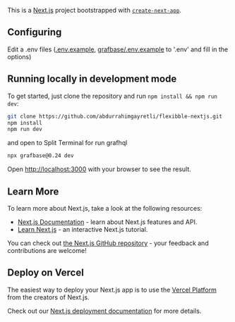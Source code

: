 This is a [Next.js](https://nextjs.org/) project bootstrapped with [`create-next-app`](https://github.com/vercel/next.js/tree/canary/packages/create-next-app).

## Configuring

Edit a .env files ([.env.example](https://github.com/abdurrahimgayretli/flexibble-nextjs/blob/master/.env.example), [grafbase/.env.example](https://github.com/abdurrahimgayretli/flexibble-nextjs/blob/master/grafbase/.env.example) to '.env' and fill in the options)

## Running locally in development mode

To get started, just clone the repository and run `npm install && npm run dev`:

```bash
git clone https://github.com/abdurrahimgayretli/flexibble-nextjs.git
npm install
npm run dev
```

and open to Split Terminal for run grafhql

```bash
npx grafbase@0.24 dev
```

Open [http://localhost:3000](http://localhost:3000) with your browser to see the result.

## Learn More

To learn more about Next.js, take a look at the following resources:

- [Next.js Documentation](https://nextjs.org/docs) - learn about Next.js features and API.
- [Learn Next.js](https://nextjs.org/learn) - an interactive Next.js tutorial.

You can check out [the Next.js GitHub repository](https://github.com/vercel/next.js/) - your feedback and contributions are welcome!

## Deploy on Vercel

The easiest way to deploy your Next.js app is to use the [Vercel Platform](https://vercel.com/new?utm_medium=default-template&filter=next.js&utm_source=create-next-app&utm_campaign=create-next-app-readme) from the creators of Next.js.

Check out our [Next.js deployment documentation](https://nextjs.org/docs/deployment) for more details.
